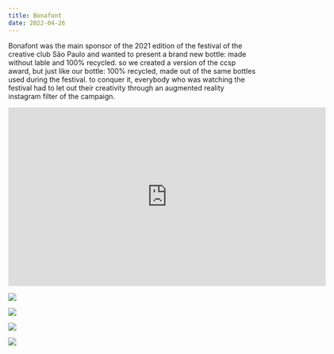 ```yaml
---
title: Bonafont
date: 2022-04-26
---
```

<div class="post-container">

  <div class="img-idea">

  </div>
  <div class="text-idea">

Bonafont was the main sponsor of the 2021 edition of the festival of the creative club São Paulo and wanted to present a brand new bottle: made without lable and 100% recycled. so we created a version of the ccsp award, but just like our bottle: 100% recycled, made out of the same bottles used during the festival. to conquer it, everybody who was watching the festival had to let out their creativity through an augmented reality instagram filter of the campaign.

  </div>

  </div>

<iframe src="https://player.vimeo.com/video/612871872?h=588a01551b&title=0&byline=0&portrait=0" width="640" height="360" frameborder="0" allow="autoplay; fullscreen; picture-in-picture" allowfullscreen></iframe>

![](https://ucarecdn.com/df31f6ce-ffa0-41a0-a26d-c43b9a196c4f/)

<div class="img-row">

![](https://ucarecdn.com/b325cedb-68c5-4261-a604-8e4784d3ef71/)

![](https://ucarecdn.com/a3ca0731-620a-4b2f-8a0f-b9470c6b7006/)

![](https://ucarecdn.com/14682103-b1ff-4784-886a-ca62bfb20ce5/)

</div>